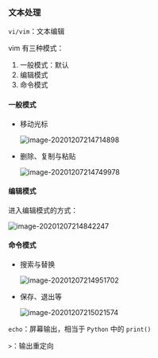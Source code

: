 ### 文本处理

`vi/vim`：文本编辑

vim 有三种模式：

1. 一般模式：默认
2. 编辑模式
3. 命令模式



#### 一般模式

- 移动光标

  ![image-20201207214714898](C:\Users\xiaoj\AppData\Roaming\Typora\typora-user-images\image-20201207214714898.png)

- 删除、复制与粘贴

  ![image-20201207214749978](C:\Users\xiaoj\AppData\Roaming\Typora\typora-user-images\image-20201207214749978.png)

#### 编辑模式

进入编辑模式的方式：

![image-20201207214842247](C:\Users\xiaoj\AppData\Roaming\Typora\typora-user-images\image-20201207214842247.png)

#### 命令模式

- 搜索与替换

  ![image-20201207214951702](C:\Users\xiaoj\AppData\Roaming\Typora\typora-user-images\image-20201207214951702.png)

- 保存、退出等

  ![image-20201207215021574](C:\Users\xiaoj\AppData\Roaming\Typora\typora-user-images\image-20201207215021574.png)



`echo`：屏幕输出，相当于 `Python` 中的 `print()`



`>`：输出重定向



